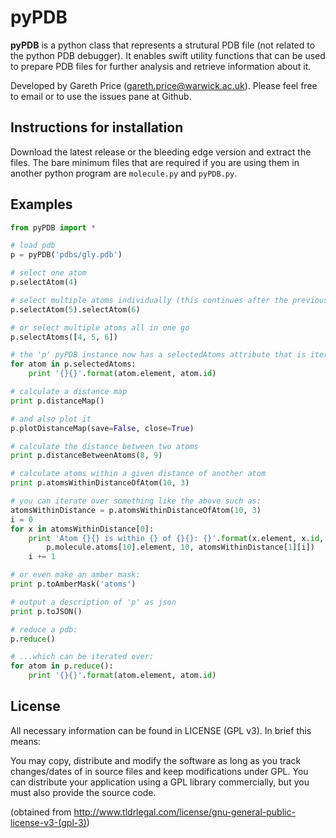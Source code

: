 pyPDB
=====

**pyPDB** is a python class that represents a strutural PDB file (not related to the python PDB debugger). It enables swift utility functions that can be used to prepare PDB files for further analysis and retrieve information about it.

Developed by Gareth Price (gareth.price@warwick.ac.uk). Please feel free to email or to use the issues pane at Github.

Instructions for installation
------

Download the latest release or the bleeding edge version and extract the files. The bare minimum files that are required if you are using them in another python program are `molecule.py` and `pyPDB.py`.

Examples
------

```python
from pyPDB import *

# load pdb
p = pyPDB('pdbs/gly.pdb')

# select one atom
p.selectAtom(4)

# select multiple atoms individually (this continues after the previous one)
p.selectAtom(5).selectAtom(6)

# or select multiple atoms all in one go
p.selectAtoms([4, 5, 6])

# the 'p' pyPDB instance now has a selectedAtoms attribute that is iterable:
for atom in p.selectedAtoms:
    print '{}{}'.format(atom.element, atom.id)

# calculate a distance map
print p.distanceMap()

# and also plot it
p.plotDistanceMap(save=False, close=True)

# calculate the distance between two atoms
print p.distanceBetweenAtoms(8, 9)

# calculate atoms within a given distance of another atom
print p.atomsWithinDistanceOfAtom(10, 3)

# you can iterate over something like the above such as:
atomsWithinDistance = p.atomsWithinDistanceOfAtom(10, 3)
i = 0
for x in atomsWithinDistance[0]:
    print 'Atom {}{} is within {} of {}{}: {}'.format(x.element, x.id, 3,
    	p.molecule.atoms[10].element, 10, atomsWithinDistance[1][i])
    i += 1

# or even make an amber mask:
print p.toAmberMask('atoms')

# output a description of 'p' as json
print p.toJSON()

# reduce a pdb:
p.reduce()

# ...which can be iterated over:
for atom in p.reduce():
    print '{}{}'.format(atom.element, atom.id)

```

License
---------

All necessary information can be found in LICENSE (GPL v3). In brief this means:

You may copy, distribute and modify the software as long as you track changes/dates of in source files and keep modifications under GPL. You can distribute your application using a GPL library commercially, but you must also provide the source code.

(obtained from http://www.tldrlegal.com/license/gnu-general-public-license-v3-(gpl-3))
